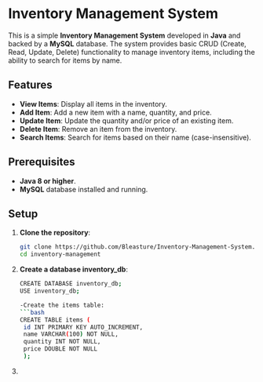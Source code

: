 # Inventory Management System

This is a simple **Inventory Management System** developed in **Java** and backed by a **MySQL** database. The system provides basic CRUD (Create, Read, Update, Delete) functionality to manage inventory items, including the ability to search for items by name.

## Features

- **View Items**: Display all items in the inventory.
- **Add Item**: Add a new item with a name, quantity, and price.
- **Update Item**: Update the quantity and/or price of an existing item.
- **Delete Item**: Remove an item from the inventory.
- **Search Items**: Search for items based on their name (case-insensitive).

## Prerequisites

- **Java 8 or higher**.
- **MySQL** database installed and running.
 ## Setup

1. **Clone the repository**:
   ```bash
   git clone https://github.com/Bleasture/Inventory-Management-System.git
   cd inventory-management

2. **Create a database inventory_db**:
   ```bash
   CREATE DATABASE inventory_db;
   USE inventory_db;

   -Create the items table:
   ```bash
   CREATE TABLE items (
    id INT PRIMARY KEY AUTO_INCREMENT,
    name VARCHAR(100) NOT NULL,
    quantity INT NOT NULL,
    price DOUBLE NOT NULL
    );
3.
